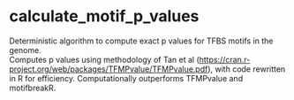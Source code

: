 # calculate_motif_p_values

Deterministic algorithm to compute exact p values for TFBS motifs in the genome.  
Computes p values using methodology of Tan et al (https://cran.r-project.org/web/packages/TFMPvalue/TFMPvalue.pdf), with code rewritten in R for efficiency.
Computationally outperforms TFMPvalue and motifbreakR.
